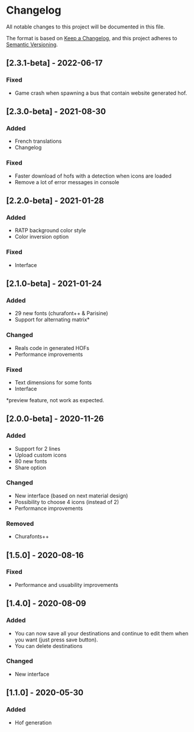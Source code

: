 # Changelog
All notable changes to this project will be documented in this file.

The format is based on [Keep a Changelog](https://keepachangelog.com/en/1.0.0/),
and this project adheres to [Semantic Versioning](https://semver.org/spec/v2.0.0.html).

## [2.3.1-beta] - 2022-06-17

### Fixed
- Game crash when spawning a bus that contain website generated hof.

## [2.3.0-beta] - 2021-08-30
### Added
- French translations
- Changelog

### Fixed
- Faster download of hofs with a detection when icons are loaded
- Remove a lot of error messages in console

## [2.2.0-beta] - 2021-01-28
### Added
- RATP background color style
- Color inversion option

### Fixed
- Interface

## [2.1.0-beta] - 2021-01-24
### Added
- 29 new fonts (churafont++ & Parisine)
- Support for alternating matrix*

### Changed
- Reals code in generated HOFs
- Performance improvements

### Fixed
- Text dimensions for some fonts
- Interface

*preview feature, not work as expected.

## [2.0.0-beta] - 2020-11-26
### Added
- Support for 2 lines
- Upload custom icons
- 80 new fonts
- Share option

### Changed
- New interface (based on next material design)
- Possibility to choose 4 icons (instead of 2)
- Performance improvements

### Removed
- Churafonts++

## [1.5.0] - 2020-08-16
### Fixed
- Performance and usuability improvements

## [1.4.0] - 2020-08-09
### Added
- You can now save all your destinations and continue to edit them when you want (just press save button). 
- You can delete destinations

### Changed
- New interface

## [1.1.0] - 2020-05-30
### Added
- Hof generation
